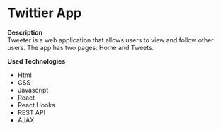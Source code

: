 # Twittier App

**Description**  
Tweeter is a web application that allows users to view and follow other users.
The app has two pages: Home and Tweets.

**Used Technologies**

- Html
- CSS
- Javascript
- React
- React Hooks
- REST API
- AJAX
